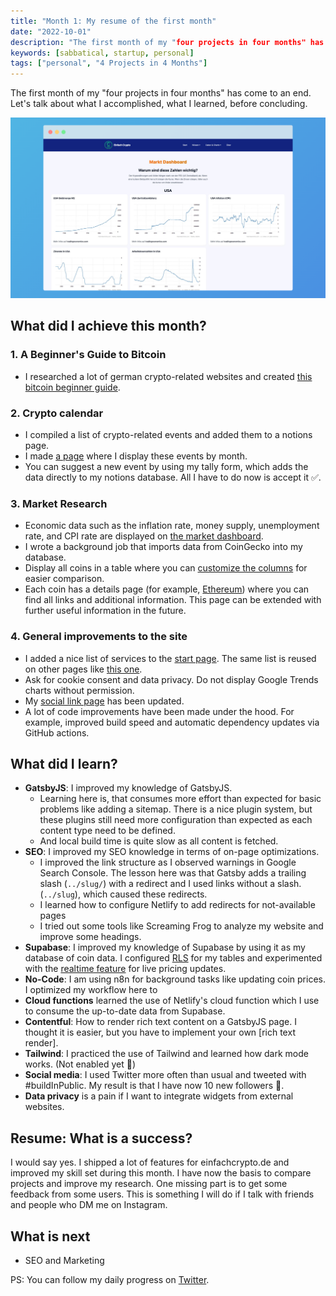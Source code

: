 ```yaml
---
title: "Month 1: My resume of the first month"
date: "2022-10-01"
description: "The first month of my "four projects in four months" has come to an end. Let's talk about what I accomplished, what I learned, before concluding."
keywords: [sabbatical, startup, personal]
tags: ["personal", "4 Projects in 4 Months"]
---
```


The first month of my "four projects in four months" has come to an end. Let's talk about what I accomplished, what I learned, before concluding.

![einfachcrypto.de Market Dashboard](./assets/2022-10-01/einfachcrypto-market-dashboard.png)

## What did I achieve this month?

### 1. A Beginner's Guide to Bitcoin
- I researched a lot of german crypto-related websites and created [this bitcoin beginner guide](https://einfachcrypto.de/wissen/bitcoin-guide/).
  
### 2. Crypto calendar
- I compiled a list of crypto-related events and added them to a notions page.
- I made [a page](https://einfachcrypto.de/wissen/kalender/) where I display these events by month.
- You can suggest a new event by using my tally form, which adds the data directly to my notions database. All I have to do now is accept it ✅.

### 3. Market Research
- Economic data such as the inflation rate, money supply, unemployment rate, and CPI rate are displayed on [the market dashboard](https://einfachcrypto.de/dashboard/market-dashboard/).
- I wrote a background job that imports data from CoinGecko into my database.
- Display all coins in a table where you can [customize the columns](https://einfachcrypto.de/coins/) for easier comparison.
- Each coin has a details page (for example, [Ethereum](https://einfachcrypto.de/coins/ethereum/)) where you can find all links and additional information. This page can be extended with further useful information in the future.

### 4. General improvements to the site
- I added a nice list of services to the [start page](https://einfachcrypto.de/). The same list is reused on other pages like [this one](https://einfachcrypto.de/dashboard/).
- Ask for cookie consent and data privacy. Do not display Google Trends charts without permission.
- My [social link page](https://einfachcrypto.de/ig/) has been updated.
- A lot of code improvements have been made under the hood. For example, improved build speed and automatic dependency updates via GitHub actions.


## What did I learn?
- **GatsbyJS**: I improved my knowledge of GatsbyJS.
  - Learning here is, that consumes more effort than expected for basic problems like adding a sitemap. There is a nice plugin system, but these plugins still need more configuration than expected as each content type need to be defined.
  - And local build time is quite slow as all content is fetched.
- **SEO**: I improved my SEO knowledge in terms of on-page optimizations.
  - I improved the link structure as I observed warnings in Google Search Console. The lesson here was that Gatsby adds a trailing slash (`../slug/`) with a redirect and I used links without a slash. (`../slug`), which caused these redirects.
  - I learned how to configure Netlify to add redirects for not-available pages 
  - I tried out some tools like Screaming Frog to analyze my website and improve some headings.
- **Supabase**: I improved my knowledge of Supabase by using it as my database of coin data. I configured [RLS](https://supabase.com/docs/learn/auth-deep-dive/auth-row-level-security) for my tables and experimented with the [realtime feature](https://supabase.com/docs/guides/realtime) for live pricing updates. 
- **No-Code**: I am using n8n for background tasks like updating coin prices. I optimized my workflow here to  
- **Cloud functions** learned the use of Netlify's cloud function which I use to consume the up-to-date data from Supabase.
- **Contentful**: How to render rich text content on a GatsbyJS page. I thought it is easier, but you have to implement your own [rich text render].
- **Tailwind**: I practiced the use of Tailwind and learned how dark mode works. (Not enabled yet 🙂)
- **Social media**: I used Twitter more often than usual and tweeted with #buildInPublic. My result is that I have now 10 new followers 🎉.
- **Data privacy** is a pain if I want to integrate widgets from external websites. 

## Resume: What is a success?
I would say yes. I shipped a lot of features for einfachcrypto.de and improved my skill set during this month. I have now the basis to compare projects and improve my research. 
One missing part is to get some feedback from some users. This is something I will do if I talk with friends and people who DM me on Instagram.

## What is next
- SEO and Marketing

PS: You can follow my daily progress on [Twitter](https://twitter.com/m91michel).
